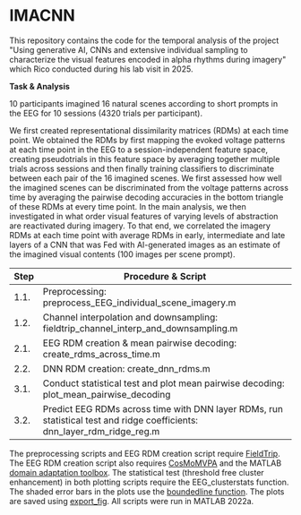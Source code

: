 # IMACNN
 
This repository contains the code for the temporal analysis of the project "Using generative AI, CNNs and extensive individual sampling to characterize the visual features encoded in alpha rhythms during imagery" which Rico conducted during his lab visit in 2025.

**Task & Analysis**

10 participants imagined 16 natural scenes according to short prompts in the EEG for 10 sessions (4320 trials per participant).

We first created representational dissimilarity matrices (RDMs) at each time point. We obtained the RDMs by first mapping the evoked voltage patterns at each time point in the EEG to a session-independent feature space, creating pseudotrials in this feature space by averaging together multiple trials across sessions and then finally training classifiers to discriminate between each pair of the 16 imagined scenes. We first assessed how well the imagined scenes can be discriminated from the voltage patterns across time by averaging the pairwise decoding accuracies in the bottom triangle of these RDMs at every time point. In the main analysis, we then investigated in what order visual features of varying levels of abstraction are reactivated during imagery. To that end, we correlated the imagery RDMs at each time point with average RDMs in early, intermediate and late layers of a CNN that was Fed with AI-generated images as an estimate of the imagined visual contents (100 images per scene prompt). 

|  Step  | Procedure & Script                |
|-------|-----------------|
| 1.1.  | Preprocessing: preprocess_EEG_individual_scene_imagery.m|
| 1.2.  | Channel interpolation and downsampling: fieldtrip_channel_interp_and_downsampling.m |
| 2.1.  | EEG RDM creation & mean pairwise decoding: create_rdms_across_time.m     |
| 2.2.  | DNN RDM creation: create_dnn_rdms.m     |
| 3.1.  | Conduct statistical test and plot mean pairwise decoding: plot_mean_pairwise_decoding     |
| 3.2.  | Predict EEG RDMs across time with DNN layer RDMs, run statistical test and ridge coefficients: dnn_layer_rdm_ridge_reg.m     |

The preprocessing scripts and EEG RDM creation script require [FieldTrip](https://www.fieldtriptoolbox.org/). The EEG RDM creation script also requires [CosMoMVPA](https://www.cosmomvpa.org/) and the MATLAB [domain adaptation toolbox](https://de.mathworks.com/matlabcentral/fileexchange/56704-a-domain-adaptation-toolbox). The statistical test (threshold free cluster enhancement) in both plotting scripts require the EEG_clusterstats function. The shaded error bars in the plots use the [boundedline function](https://de.mathworks.com/matlabcentral/fileexchange/27485-boundedline-m). The plots are saved using [export_fig](https://de.mathworks.com/matlabcentral/fileexchange/23629-export_fig?s_tid=srchtitle). All scripts were run in MATLAB 2022a.

